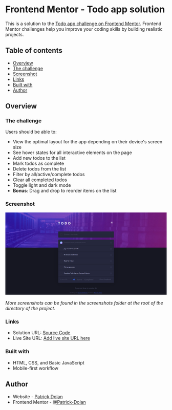 # Frontend Mentor - Todo app solution

This is a solution to the [Todo app challenge on Frontend Mentor](https://www.frontendmentor.io/challenges/todo-app-Su1_KokOW). Frontend Mentor challenges help you improve your coding skills by building realistic projects. 

## Table of contents

- [Overview](#overview)
- [The challenge](#the-challenge)
- [Screenshot](#screenshot)
- [Links](#links)
- [Built with](#built-with)
- [Author](#author)

## Overview

### The challenge

Users should be able to:

- View the optimal layout for the app depending on their device's screen size
- See hover states for all interactive elements on the page
- Add new todos to the list
- Mark todos as complete
- Delete todos from the list
- Filter by all/active/complete todos
- Clear all completed todos
- Toggle light and dark mode
- **Bonus**: Drag and drop to reorder items on the list

### Screenshot

![](./Screenshots/Dark-Mode-Desktop.png)

*More screenshots can be found in the screenshots folder at the root of the directory of the project.*

### Links

- Solution URL: [Source Code](https://github.com/Patrick-Dolan/FM-todo)
- Live Site URL: [Add live site URL here](https://your-live-site-url.com)

### Built with

- HTML, CSS, and Basic JavaScript
- Mobile-first workflow

## Author

- Website - [Patrick Dolan](https://patrickdolan.dev/)
- Frontend Mentor - [@Patrick-Dolan](https://www.frontendmentor.io/profile/Patrick-Dolan)